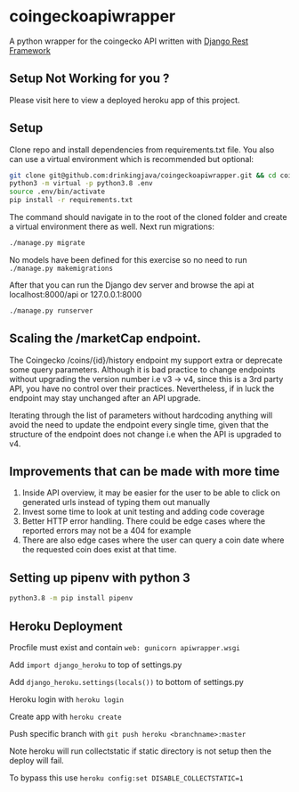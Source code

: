 # coingeckoapiwrapper
A python wrapper for the coingecko API written with [Django Rest Framework](https://www.django-rest-framework.org/)

## Setup Not Working for you ?
Please visit here to view a deployed heroku app of this project.

## Setup
Clone repo and install dependencies from requirements.txt file. You also can use a virtual environment which is recommended but optional:
```bash
git clone git@github.com:drinkingjava/coingeckoapiwrapper.git && cd coingeckoapiwrapper
python3 -m virtual -p python3.8 .env
source .env/bin/activate
pip install -r requirements.txt
```

The command should navigate in to the root of the cloned folder and create a virtual environment there as well. Next run migrations:
```bash
./manage.py migrate
```
No models have been defined for this exercise so no need to run `./manage.py makemigrations`

After that you can run the Django dev server and browse the api at localhost:8000/api or 127.0.0.1:8000
```bash
./manage.py runserver
```
## Scaling the /marketCap endpoint.
The Coingecko /coins/{id}/history endpoint my support extra or deprecate some query parameters.
Although it is bad practice to change endpoints without upgrading the version number i.e v3 -> v4, since
this is a 3rd party API, you have no control over their practices. Nevertheless, if in luck the endpoint
may stay unchanged after an API upgrade.

Iterating through the list of parameters without hardcoding anything will avoid the 
need to update the endpoint every single time, given that the structure of the endpoint 
does not change i.e when the API is upgraded to v4.

## Improvements that can be made with more time
1. Inside API overview, it may be easier for the user to be able to click on generated urls instead of typing them out manually
2. Invest some time to look at unit testing and adding code coverage
3. Better HTTP error handling. There could be edge cases where the reported errors may not be a 404 for example
4. There are also edge cases where the user can query a coin date where the requested coin does exist at that time.

## Setting up pipenv with python 3

```bash
python3.8 -m pip install pipenv
```

## Heroku Deployment
Procfile must exist and contain `web: gunicorn apiwrapper.wsgi`

Add `import django_heroku` to top of settings.py

Add `django_heroku.settings(locals())` to bottom of settings.py

Heroku login with `heroku login`

Create app with `heroku create`

Push specific branch with `git push heroku <branchname>:master`

Note heroku will run collectstatic if static directory is not setup then the deploy will fail.
 
To bypass this use `heroku config:set DISABLE_COLLECTSTATIC=1`